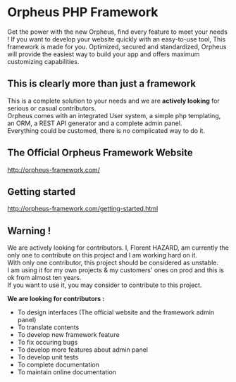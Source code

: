# Orpheus PHP Framework

Get the power with the new Orpheus, find every feature to meet your needs ! If you want to develop your website quickly with an easy-to-use tool, This framework is made for you. Optimized, secured and standardized, Orpheus will provide the easiest way to build your app and offers maximum customizing capabilities.

## This is clearly more than just a framework
This is a complete solution to your needs and we are **actively looking** for serious or casual contributors.<br>
Orpheus comes with an integrated User system, a simple php templating, an ORM, a REST API generator and a complete admin panel.<br>
Everything could be customed, there is no complicated way to do it.

## The Official Orpheus Framework Website
http://orpheus-framework.com/

## Getting started
http://orpheus-framework.com/getting-started.html

## Warning !
We are actively looking for contributors. I, Florent HAZARD, am currently the only one to contribute on this project and I am working hard on it.<br>
With only one contributor, this project should be considered as unstable.<br>
I am using it for my own projects & my customers' ones on prod and this is ok from almost ten years.<br>
If you want to use it, you may consider to contribute to this project.

**We are looking for contributors :**
- To design interfaces (The official website and the framework admin panel)
- To translate contents
- To develop new framework feature
- To fix occuring bugs
- To develop more features about admin panel
- To develop unit tests
- To complete documentation
- To maintain online documentation
